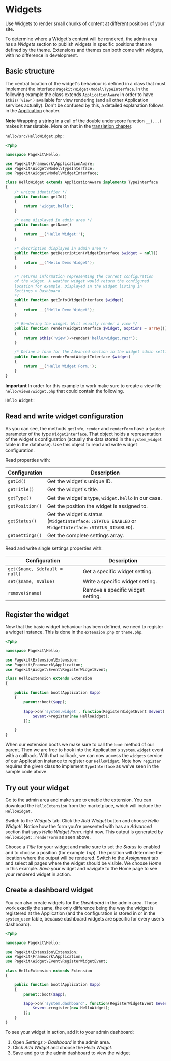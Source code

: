 # Widgets

<p class="uk-article-lead">Use Widgets to render small chunks of content at different positions of your site.</p> 

To determine where a Widget's content will be rendered, the admin area has a *Widgets* section to publish widgets in specific positions that are defined by the theme. Extensions and themes can both come with widgets, with no difference in development.

## Basic structure

The central location of the widget's behaviour is defined in a class
that must implement the interface `Pagekit\Widget\Model\TypeInterface`.
In the following example the class extends `ApplicationAware` in order to
have `$this(‘view')` available for view rendering (and all other Application
services actually). Don't be confused by this, a detailed explanation follows
in the [Application](application.md) chapter.

**Note** Wrapping a string in a call of the double underscore function `__(...)` makes it translatable. More on that in the [translation chapter](translation.md).

`hello/src/HelloWidget.php`:

```PHP
<?php

namespace Pagekit\Hello;

use Pagekit\Framework\ApplicationAware;
use Pagekit\Widget\Model\TypeInterface;
use Pagekit\Widget\Model\WidgetInterface;

class HelloWidget extends ApplicationAware implements TypeInterface
{
    /* unique identifier */
    public function getId()
    {
        return 'widget.hello';
    }

    /* name displayed in admin area */
    public function getName()
    {
        return __('Hello Widget!');
    }

    /* description displayed in admin area */
    public function getDescription(WidgetInterface $widget = null))
    {
        return __('Hello Demo Widget');
    }

    /* returns information representing the current configuration
    of the widget. A weather widget would return the configured
    location for example. Displayed in the widget listing in
    Settings > Dashboard.
    */
    public function getInfo(WidgetInterface $widget)
    {
        return __('Hello Demo Widget');
    }

    /* Rendering the widget. Will usually render a view */
    public function render(WidgetInterface $widget, $options = array())
    {
        return $this('view')->render('hello/widget.razr');
    }

    /* Define a form for the Advanced section in the widget admin settings */
    public function renderForm(WidgetInterface $widget)
    {
        return __('Hello Widget Form.');
    }
}
```

**Important** In order for this example to work make sure to create a view file
`hello/views/widget.php` that could contain the following.

```HTML
Hello Widget!
```

## Read and write widget configuration

As you can see, the methods `getInfo`, `render` and `renderForm` have a `$widget`
parameter of the type `WidgetInterface`. That object holds a representation
of the widget's configuration (actually the data stored in the `system_widget`
table in the database). Use this object to read and write widget configuration.

Read properties with:

| Configuration | Description |
|---------------|-------------|
| `getId()`       | Get the widget's unique ID. |
| `getTitle()`    | Get the widget's title. |
| `getType()`     | Get the widget's type, `widget.hello` in our case. |
| `getPosition()` | Get the position the widget is assigned to. |
| `getStatus()`   | Get the widget's status (`WidgetInterface::STATUS_ENABLED` or `WidgetInterface::STATUS_DISABLED`). |
| `getSettings()` | Get the complete settings array. |

Read and write single settings properties with:

| Configuration | Description |
|---------------|-------------|
| `get($name, $default = null)`  | Get a specific widget setting.   |
| `set($name, $value)`           | Write a specific widget setting. |
| `remove($name)`                | Remove a specific widget setting.|

## Register the widget

Now that the basic widget behaviour has been defined, we need to register a widget instance. This is done in the `extension.php` or
`theme.php`.

```PHP
<?php

namespace Pagekit\Hello;

use Pagekit\Extension\Extension;
use Pagekit\Framework\Application;
use Pagekit\Widget\Event\RegisterWidgetEvent;

class HelloExtension extends Extension
{

    public function boot(Application $app)
    {
        parent::boot($app);

        $app->on('system.widget', function(RegisterWidgetEvent $event) {
            $event->register(new HelloWidget);
        });

    }
}
```

When our extension boots we make sure to call the `boot` method of our parent. Then we are free to hook into the Application's `system.widget` event with a callback.
With that callback, we can now access the `widgets` service of our Application
instance to register our `HelloWidget`. Note how `register` requires the
given class to implement `TypeInterface` as we've seen in the sample code
above.

## Try out your widget

Go to the admin area and make sure to enable the extension. You can download
the `HelloExtension` from the marketplace, which will include the `HelloWidget`.

Switch to the *Widgets* tab. Click the *Add Widget* button and choose *Hello
Widget!*. Notice how the form you're presented with has an *Advanced* section
that says *Hello Widget Form.* right now. This output is generated by
`HelloWidget::renderForm` as seen above.

Choose a *Title* for your widget and make sure to set the *Status* to enabled and
to choose a position (for example *Top*). The position will determine the location
where the output will be rendered. Switch to the *Assignment* tab and select all
pages where the widget should be visible. We choose *Home* in this example. *Save* your widget and navigate to the Home page to see your rendered widget
in action.

## Create a dashboard widget

You can also create widgets for the *Dashboard* in the admin area. Those work
exactly the same, the only difference being the way the widget is registered
at the Application (and the configuration is stored in or in the `system_user`
table, because dashboard widgets are specific for every user's dashboard).

```PHP
<?php

namespace Pagekit\Hello;

use Pagekit\Extension\Extension;
use Pagekit\Framework\Application;
use Pagekit\Widget\Event\RegisterWidgetEvent;

class HelloExtension extends Extension
{

    public function boot(Application $app)
    {
        parent::boot($app);

        $app->on('system.dashboard', function(RegisterWidgetEvent $event) {
            $event->register(new HelloWidget);
        });
    }
}
```

To see your widget in action, add it to your admin dashboard:

1. Open *Settings > Dashboard* in the admin area.
2. Click *Add Widget* and choose the *Hello Widget*.
3. Save and go to the admin dashboard to view the widget